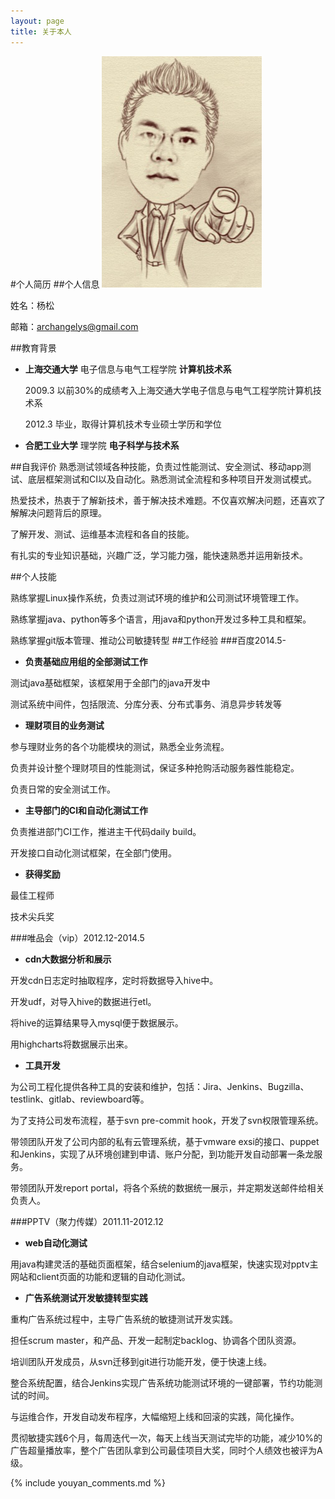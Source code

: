 ```yaml
---
layout: page
title: 关于本人
---
```


#个人简历
##个人信息
![my photo](./static/resume.jpg "my photo" )

姓名：杨松

邮箱：archangelys@gmail.com

##教育背景
* **上海交通大学**  电子信息与电气工程学院   **计算机技术系**

  2009.3 以前30%的成绩考入上海交通大学电子信息与电气工程学院计算机技术系
  
  2012.3 毕业，取得计算机技术专业硕士学历和学位
  
* **合肥工业大学**  理学院 **电子科学与技术系**
  
##自我评价
熟悉测试领域各种技能，负责过性能测试、安全测试、移动app测试、底层框架测试和CI以及自动化。熟悉测试全流程和多种项目开发测试模式。

热爱技术，热衷于了解新技术，善于解决技术难题。不仅喜欢解决问题，还喜欢了解解决问题背后的原理。

了解开发、测试、运维基本流程和各自的技能。

有扎实的专业知识基础，兴趣广泛，学习能力强，能快速熟悉并运用新技术。

##个人技能

熟练掌握Linux操作系统，负责过测试环境的维护和公司测试环境管理工作。

熟练掌握java、python等多个语言，用java和python开发过多种工具和框架。

熟练掌握git版本管理、推动公司敏捷转型
##工作经验
###百度2014.5-
* **负责基础应用组的全部测试工作**

测试java基础框架，该框架用于全部门的java开发中

测试系统中间件，包括限流、分库分表、分布式事务、消息异步转发等

* **理财项目的业务测试**

参与理财业务的各个功能模块的测试，熟悉全业务流程。

负责并设计整个理财项目的性能测试，保证多种抢购活动服务器性能稳定。

负责日常的安全测试工作。

* **主导部门的CI和自动化测试工作**

负责推进部门CI工作，推进主干代码daily build。

开发接口自动化测试框架，在全部门使用。

* **获得奖励**


最佳工程师

技术尖兵奖

###唯品会（vip）2012.12-2014.5
* **cdn大数据分析和展示**

开发cdn日志定时抽取程序，定时将数据导入hive中。

开发udf，对导入hive的数据进行etl。
  
将hive的运算结果导入mysql便于数据展示。
  
用highcharts将数据展示出来。
  
* **工具开发**
  
为公司工程化提供各种工具的安装和维护，包括：Jira、Jenkins、Bugzilla、testlink、gitlab、reviewboard等。

为了支持公司发布流程，基于svn pre-commit hook，开发了svn权限管理系统。
  
带领团队开发了公司内部的私有云管理系统，基于vmware exsi的接口、puppet和Jenkins，实现了从环境创建到申请、账户分配，到功能开发自动部署一条龙服务。
  
带领团队开发report portal，将各个系统的数据统一展示，并定期发送邮件给相关负责人。
  
###PPTV（聚力传媒）2011.11-2012.12

* **web自动化测试**

用java构建灵活的基础页面框架，结合selenium的java框架，快速实现对pptv主网站和client页面的功能和逻辑的自动化测试。

* **广告系统测试开发敏捷转型实践**

重构广告系统过程中，主导广告系统的敏捷测试开发实践。
  
担任scrum master，和产品、开发一起制定backlog、协调各个团队资源。
  
培训团队开发成员，从svn迁移到git进行功能开发，便于快速上线。
  
整合系统配置，结合Jenkins实现广告系统功能测试环境的一键部署，节约功能测试的时间。
  
与运维合作，开发自动发布程序，大幅缩短上线和回滚的实践，简化操作。
  
贯彻敏捷实践6个月，每周迭代一次，每天上线当天测试完毕的功能，减少10%的广告超量播放率，整个广告团队拿到公司最佳项目大奖，同时个人绩效也被评为A级。


{% include youyan_comments.md %}


